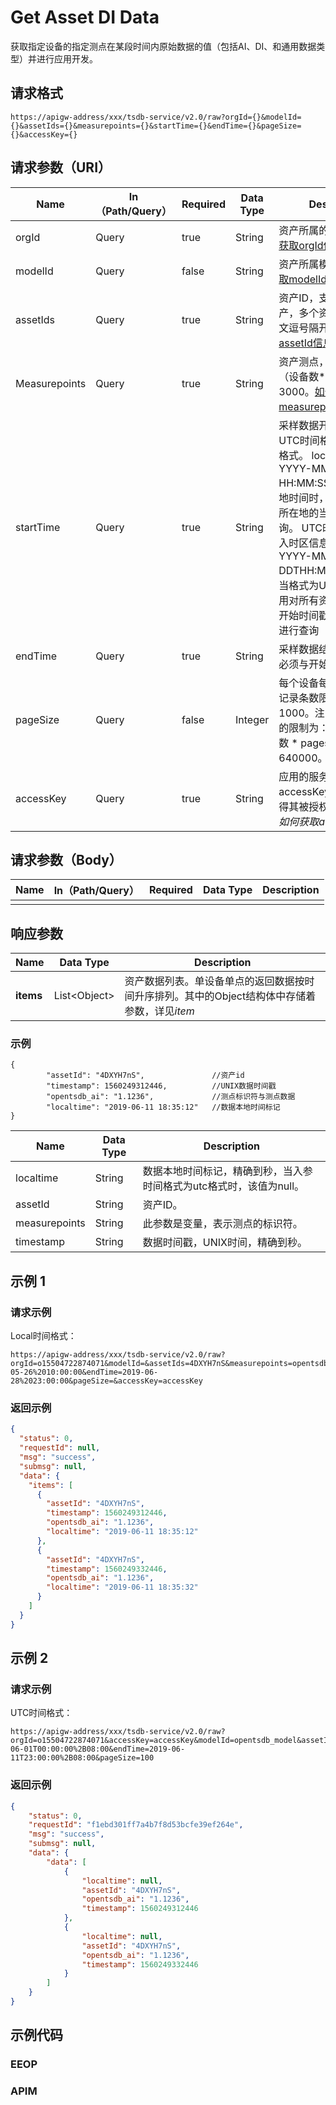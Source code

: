 # Get Asset DI Data

获取指定设备的指定测点在某段时间内原始数据的值（包括AI、DI、和通用数据类型）并进行应用开发。

## 请求格式

```
https://apigw-address/xxx/tsdb-service/v2.0/raw?orgId={}&modelId={}&assetIds={}&measurepoints={}&startTime={}&endTime={}&pageSize={}&accessKey={}
```

## 请求参数（URI）

| Name          | In（Path/Query） | Required | Data Type | Description                                                                                                                                                                                                                                                                               |
|---------------|------------------|----------|-----------|-------------------------------------------------------------------------------------------------------------------------------------------------------------------------------------------------------------------------------------------------------------------------------------------|
| orgId         | Query            | true     | String    | 资产所属的组织ID。[如何获取orgId信息](#_如何获取orgId信息)                                                                                                                                                                                                                            |
| modelId       | Query            | false    | String    | 资产所属模型ID。[如何获取modelId信息](#_如何获取modeId信息)                                                                                                                                                                                                                           |
| assetIds      | Query            | true     | String    | 资产ID，支持查询多个资产，多个资产ID之间用英文逗号隔开。[如何获取assetId信息](#_如何获取assetId信息)>                                                                                                                                                                                  |
| Measurepoints | Query            | true     | String    | 资产测点，支持查询的（设备数*测点数）上限为3000。[如何获取measurepoints信息](#_如何获取measurepoints信息)>                                                                                                                                                                            |
| startTime     | Query            | true     | String    | 采样数据开始时间，支持UTC时间格式和local时间格式。 local时间格式为YYYY-MM-DD HH:MM:SS。当格式为本地时间时，应用按照设备所在地的当地时间进行查询。 UTC时间格式需要加入时区信息，例如：YYYY-MM-DDTHH:MM:SS+08:00；当格式为UTC格式时，应用对所有资产按照统一的开始时间戳和结束时间戳进行查询 |
| endTime       | Query            | true     | String    | 采样数据结束时间，格式必须与开始时间保持一致                                                                                                                                                                                                                                              |
| pageSize      | Query            | false    | Integer   | 每个设备每个测点的返回记录条数限制，默认值为1000。注：当前返回记录的限制为：（设备数 * 点数 * pagesize）≤ 640000。                                                                                                                                                                      |
| accessKey     | Query            | true     | String    | 应用的服务账号，应用以accessKey进行鉴权以获得其被授权访问的数据。*如何获取accessKey信息*                                                                                                            
## 请求参数（Body）
| Name | In（Path/Query） | Required | Data Type | Description |
|------|------------------|----------|-----------|-------------|
|      |                  |          |           |             |

## 响应参数

| Name  | Data Type      | Description               |
|-------|----------------|---------------------------|
| **items** | List\<Object> | 资产数据列表。单设备单点的返回数据按时间升序排列。其中的Object结构体中存储着参数，详见*item* |

### 示例

```
{
        "assetId": "4DXYH7nS",  			 //资产id
        "timestamp": 1560249312446,			 //UNIX数据时间戳
        "opentsdb_ai": "1.1236", 			 //测点标识符与测点数据
        "localtime": "2019-06-11 18:35:12"	 //数据本地时间标记
}
```

| Name        | Data Type | Description                            |
|---------------|-----------|--------------------------------------|
| localtime     | String    | 数据本地时间标记，精确到秒，当入参时间格式为utc格式时，该值为null。 |
| assetId       | String    | 资产ID。                                                            |
| measurepoints | String    | 此参数是变量，表示测点的标识符。                                    |
| timestamp     | String    | 数据时间戳，UNIX时间，精确到秒。                                    |



## 示例 1

### 请求示例
Local时间格式：
```
https://apigw-address/xxx/tsdb-service/v2.0/raw?orgId=o15504722874071&modelId=&assetIds=4DXYH7nS&measurepoints=opentsdb_ai&startTime=2019-05-26%2010:00:00&endTime=2019-06-28%2023:00:00&pageSize=&accessKey=accessKey
```

### 返回示例

```json
{
  "status": 0,
  "requestId": null,
  "msg": "success",
  "submsg": null,
  "data": {
    "items": [
      {
        "assetId": "4DXYH7nS",
        "timestamp": 1560249312446,
        "opentsdb_ai": "1.1236",
        "localtime": "2019-06-11 18:35:12"
      },
      {
        "assetId": "4DXYH7nS",
        "timestamp": 1560249332446,
        "opentsdb_ai": "1.1236",
        "localtime": "2019-06-11 18:35:32"
      }
    ]
  }
}
```


## 示例 2

### 请求示例
UTC时间格式：
```
https://apigw-address/xxx/tsdb-service/v2.0/raw?orgId=o15504722874071&accessKey=accessKey&modelId=opentsdb_model&assetIds=4DXYH7nS&measurepoints=opentsdb_di,opentsdb_ai,opentsdb_generic&startTime=2019-06-01T00:00:00%2B08:00&endTime=2019-06-11T23:00:00%2B08:00&pageSize=100
```

### 返回示例

```json
{
    "status": 0,
    "requestId": "f1ebd301ff7a4b7f8d53bcfe39ef264e",
    "msg": "success",
    "submsg": null,
    "data": {
        "data": [
            {
                "localtime": null,
                "assetId": "4DXYH7nS",
                "opentsdb_ai": "1.1236",
                "timestamp": 1560249312446
            },
            {
                "localtime": null,
                "assetId": "4DXYH7nS",
                "opentsdb_ai": "1.1236",
                "timestamp": 1560249332446
            }
        ]
    }
}
```

## 示例代码

### EEOP
[comment]: <> (code block)

### APIM
[comment]: <> (code block)
